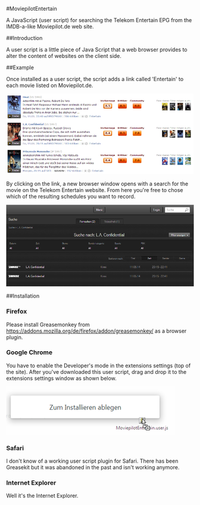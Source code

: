 #MoviepilotEntertain

A JavaScript (user script) for searching the Telekom Entertain EPG from the IMDB-a-like Moviepilot.de web site.

##Introduction

A user script is a little piece of Java Script that a web browser provides to alter the content of websites on the client side.


##Example

Once installed as a user script, the script adds a link called 'Entertain' to each movie listed on Moviepilot.de.

![Moviepilot web site](res/moviepilot.png?raw=true "Moviepilot web site")

By clicking on the link, a new browser window opens with a search for the movie on the Telekom Entertain website. From here you're free to chose which of the resulting schedules you want to record.

![Telekom Entertain web site](res/entertain.png?raw=true "Telekom Entertain web site")

##Installation

### Firefox
Please install Greasemonkey from https://addons.mozilla.org/de/firefox/addon/greasemonkey/ as a browser plugin.

### Google Chrome
You have to enable the Developer's mode in the extensions settings (top of the site). After you've downloaded this user script, drag and drop it to the extensions settings window as shown below.

![Installation in Chrome](res/install.png?raw=true "Installation in Chrome")

### Safari
I don't know of a working user script plugin for Safari. There has been Greasekit but it was abandoned in the past and isn't working anymore.

### Internet Explorer
Well it's the Internet Explorer.
